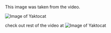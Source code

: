 This image was taken from the video.

![Image of Yaktocat](https://octodex.github.com/images/yaktocat.png)

check out rest of the video at ![Image of Yaktocat](https://octodex.github.com/images/yaktocat.png)
